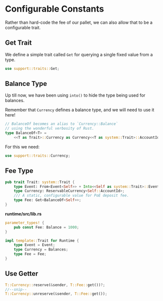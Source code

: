 # Configurable Constants

Rather than hard-code the fee of our pallet, we can also allow that to be a configurable trait.

## Get Trait

We define a simple trait called `Get` for querying a single fixed value from a type.

```rust
use support::traits::Get;
```

## Balance Type

Up till now, we have been using `into()` to hide the type being used for balances.

Remember that `Currency` defines a balance type, and we will need to use it here!

```rust
// BalanceOf becomes an alias to `Currency::Balance`
// using the wonderful verbosity of Rust.
type BalanceOf<T> =
	<<T as Trait>::Currency as Currency<<T as system::Trait>::AccountId>>::Balance;
```

For this we need:

```rust
use support::traits::Currency;
```

<!-- slide:break -->

## Fee Type

```rust
pub trait Trait: system::Trait {
	type Event: From<Event<Self>> + Into<<Self as system::Trait>::Event>;
	type Currency: ReservableCurrency<Self::AccountId>;
	/// A static, configurable value for PoE deposit fee.
	type Fee: Get<BalanceOf<Self>>;
}
```

**runtime/src/lib.rs**

```rust
parameter_types! {
	pub const Fee: Balance = 1000;
}

impl template::Trait for Runtime {
	type Event = Event;
	type Currency = Balances;
	type Fee = Fee;
}
```

## Use Getter

```rust
T::Currency::reserve(&sender, T::Fee::get())?;
//--snip--
T::Currency::unreserve(&sender, T::Fee::get());
```
